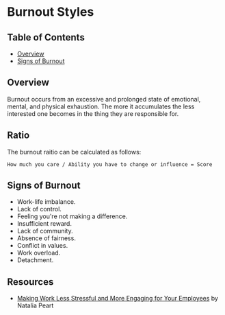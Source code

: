 # Burnout Styles

<!-- Tocer[start]: Auto-generated, don't remove. -->

## Table of Contents

  - [Overview](#overview)
  - [Signs of Burnout](#signs-of-burnout)

<!-- Tocer[finish]: Auto-generated, don't remove. -->

## Overview

Burnout occurs from an excessive and prolonged state of emotional, mental, and physical exhaustion.
The more it accumulates the less interested one becomes in the thing they are responsible for.

## Ratio

The burnout raitio can be calculated as follows:

    How much you care / Ability you have to change or influence = Score

## Signs of Burnout

- Work-life imbalance.
- Lack of control.
- Feeling you're not making a difference.
- Insufficient reward.
- Lack of community.
- Absence of fairness.
- Conflict in values.
- Work overload.
- Detachment.

## Resources

- [Making Work Less Stressful and More Engaging for Your Employees](https://hbr.org/2019/11/making-work-less-stressful-and-more-engaging-for-your-employees) by Natalia Peart
